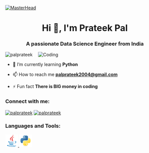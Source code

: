 [![MasterHead](https://nielseniq.com/wp-content/uploads/sites/4/2021/02/data-science-icon-animation-banner-clockwise-4.gif)]()
<h1 align="center">Hi 👋, I'm Prateek Pal</h1>
<h3 align="center">A passionate Data Science Engineer from India</h3>
<img align="right" alt="Coding" width="400" src="https://miro.medium.com/v2/resize:fit:1400/1*4fNBO_UDYEVxM0E5T2FyJQ.gif">

<p align="left"> <img src="https://komarev.com/ghpvc/?username=palprateek&label=Profile%20views&color=0e75b6&style=flat" alt="palprateek" /> </p>

- 🌱 I’m currently learning **Python**

- 📫 How to reach me **palprateek2004@gmail.com**

- ⚡ Fun fact **There is BIG money in coding**

<h3 align="left">Connect with me:</h3>
<p align="left">
<a href="https://www.hackerrank.com/@palprateek" target="blank"><img align="center" src="https://raw.githubusercontent.com/rahuldkjain/github-profile-readme-generator/master/src/images/icons/Social/hackerrank.svg" alt="palprateek" height="30" width="40" /></a>
<a href="https://www.leetcode.com/palprateek" target="blank"><img align="center" src="https://raw.githubusercontent.com/rahuldkjain/github-profile-readme-generator/master/src/images/icons/Social/leet-code.svg" alt="palprateek" height="30" width="40" /></a>
</p>

<h3 align="left">Languages and Tools:</h3>
<p align="left"> <a href="https://www.java.com" target="_blank" rel="noreferrer"> <img src="https://raw.githubusercontent.com/devicons/devicon/master/icons/java/java-original.svg" alt="java" width="40" height="40"/> </a> <a href="https://www.python.org" target="_blank" rel="noreferrer"> <img src="https://raw.githubusercontent.com/devicons/devicon/master/icons/python/python-original.svg" alt="python" width="40" height="40"/> </a> </p>
